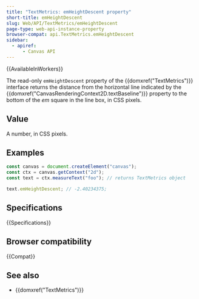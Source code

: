 ```yaml
---
title: "TextMetrics: emHeightDescent property"
short-title: emHeightDescent
slug: Web/API/TextMetrics/emHeightDescent
page-type: web-api-instance-property
browser-compat: api.TextMetrics.emHeightDescent
sidebar:
  - apiref:
      - Canvas API
---
```


{{AvailableInWorkers}}

The read-only `emHeightDescent` property of the {{domxref("TextMetrics")}} interface returns the distance from the horizontal line indicated by the {{domxref("CanvasRenderingContext2D.textBaseline")}} property to the bottom of the _em_ square in the line box, in CSS pixels.

## Value

A number, in CSS pixels.

## Examples

```js
const canvas = document.createElement("canvas");
const ctx = canvas.getContext("2d");
const text = ctx.measureText("foo"); // returns TextMetrics object

text.emHeightDescent; // -2.40234375;
```

## Specifications

{{Specifications}}

## Browser compatibility

{{Compat}}

## See also

- {{domxref("TextMetrics")}}
